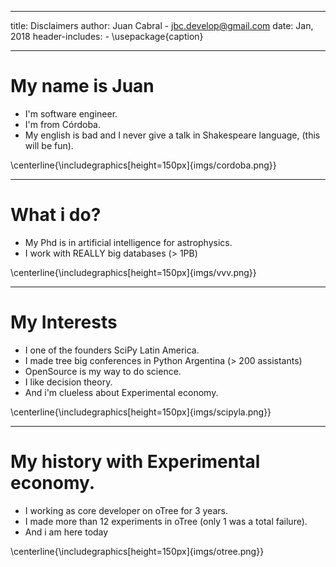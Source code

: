 
---
title:  Disclaimers
author: Juan Cabral - jbc.develop@gmail.com
date: Jan, 2018
header-includes:
    - \usepackage{caption}

---

# My name is Juan

-   I'm software engineer.
-   I'm from Córdoba.
-   My english is bad and I never give a talk in Shakespeare language, (this will be fun).

\centerline{\includegraphics[height=150px]{imgs/cordoba.png}}


---

# What i do?

-   My Phd is in artificial intelligence for astrophysics.
-   I work with REALLY big databases (> 1PB)

\centerline{\includegraphics[height=150px]{imgs/vvv.png}}

---

# My Interests


-   I one of the founders SciPy Latin America.
-   I made tree big conferences in Python Argentina (> 200 assistants)
-   OpenSource is my way to do science.
-   I like decision theory.
-   And i'm clueless about Experimental economy.

\centerline{\includegraphics[height=150px]{imgs/scipyla.png}}

----

# My history with Experimental economy.

-   I working as core developer on oTree for 3 years.
-   I made more than 12 experiments in oTree (only 1 was a total failure).
-   And i am here today

\centerline{\includegraphics[height=150px]{imgs/otree.png}}
